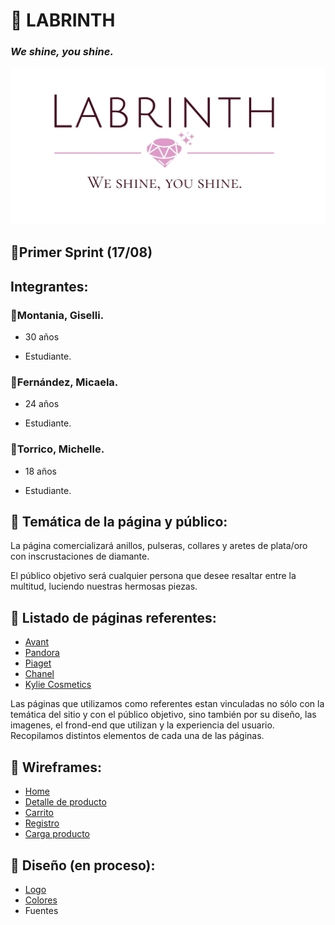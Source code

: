 # :gem: LABRINTH
### _We shine, you shine._
![logotipo](/design/logos/LogoLB.png)

## :round_pushpin:Primer Sprint (17/08)

## Integrantes:

### :hibiscus:Montania, Giselli.
- 30 años

- Estudiante.
### :hibiscus:Fernández, Micaela.
- 24 años

- Estudiante.
### :hibiscus:Torrico, Michelle.
- 18 años

- Estudiante.
## :loudspeaker: Temática de la página y público:
La página comercializará anillos, pulseras, collares y aretes de plata/oro con inscrustaciones de diamante.


El público objetivo será cualquier persona que desee resaltar entre la multitud, luciendo nuestras hermosas piezas.

## :page_facing_up: Listado de páginas referentes:
- [Avant](https://avantjoyas.com//)
- [Pandora](https://www.pandora.net/es-ar)
- [Piaget](https://www.piaget.com/)
- [Chanel](https://www.chanel.com/lx/joyeria/)
- [Kylie Cosmetics](https://www.kyliecosmetics.com/)

Las páginas que utilizamos como referentes estan vinculadas no sólo con la temática del sitio y con el público objetivo, sino también por su diseño, las imagenes, el frond-end que utilizan y la experiencia del usuario. Recopilamos distintos elementos de cada una de las páginas.

## :open_file_folder: Wireframes:
- [Home](https://github.com/MichelleTorrico/Grupo_6_Labrinth/blob/master/wireframes/home.png)
- [Detalle de producto](https://github.com/MichelleTorrico/Grupo_6_Labrinth/blob/master/wireframes/detalleproducto.png)
- [Carrito](https://github.com/MichelleTorrico/Grupo_6_Labrinth/blob/master/wireframes/carrito.png)
- [Registro](https://github.com/MichelleTorrico/Grupo_6_Labrinth/blob/master/wireframes/register.png)
- [Carga producto](https://github.com/MichelleTorrico/Grupo_6_Labrinth/blob/master/wireframes/CargaProducto.png)

## :nail_care: Diseño (en proceso):

- [Logo](https://github.com/MichelleTorrico/Grupo_6_Labrinth/blob/master/design/logos/LogoLB.png)
- [Colores](https://github.com/MichelleTorrico/Grupo_6_Labrinth/tree/master/design/colors)
- Fuentes

